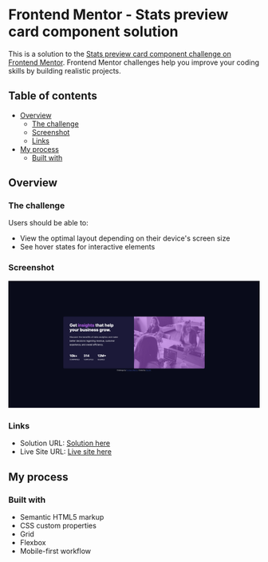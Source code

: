 # Frontend Mentor - Stats preview card component solution

This is a solution to the [Stats preview card component challenge on Frontend Mentor](https://www.frontendmentor.io/challenges/stats-preview-card-component-8JqbgoU62). Frontend Mentor challenges help you improve your coding skills by building realistic projects.

## Table of contents

- [Overview](#overview)
  - [The challenge](#the-challenge)
  - [Screenshot](#screenshot)
  - [Links](#links)
- [My process](#my-process)
  - [Built with](#built-with)

## Overview

### The challenge

Users should be able to:

- View the optimal layout depending on their device's screen size
- See hover states for interactive elements

### Screenshot

![](./screenshot.png)

### Links

- Solution URL: [Solution here](https://github.com/VarodA/fem-stats-preview-card)
- Live Site URL: [Live site here](https://varoda.github.io/fem-stats-preview-card/)

## My process

### Built with

- Semantic HTML5 markup
- CSS custom properties
- Grid
- Flexbox
- Mobile-first workflow
